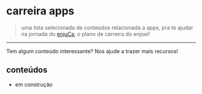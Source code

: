 # carreira apps

> uma lista selecionada de conteúdos relacionada a apps, pra te ajudar na jornada do [enjuCa](https://enjuca.enjoei.com.br), o plano de carreira do enjoei!

---
Tem algum conteúdo interessante? Nos ajude a trazer mais recursos!

## conteúdos
- em construção